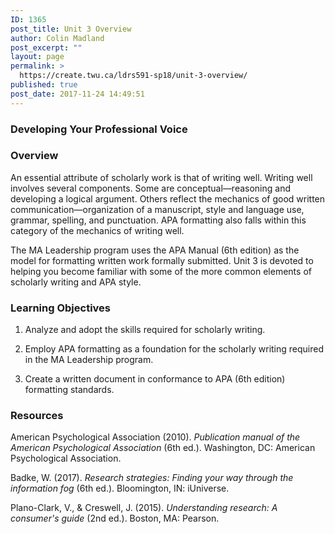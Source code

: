 ```yaml
---
ID: 1365
post_title: Unit 3 Overview
author: Colin Madland
post_excerpt: ""
layout: page
permalink: >
  https://create.twu.ca/ldrs591-sp18/unit-3-overview/
published: true
post_date: 2017-11-24 14:49:51
---
```

<h3>Developing Your Professional Voice</h3>

<h3>Overview</h3>

An essential attribute of scholarly work is that of writing well. Writing well involves several components. Some are conceptual—reasoning and developing a logical argument. Others reflect the mechanics of good written communication—organization of a manuscript, style and language use, grammar, spelling, and punctuation. APA formatting also falls within this category of the mechanics of writing well.

The MA Leadership program uses the APA Manual (6th edition) as the model for formatting written work formally submitted. Unit 3 is devoted to helping you become familiar with some of the more common elements of scholarly writing and APA style.

<h3>Learning Objectives</h3>

<ol>
<li>Analyze and adopt the skills required for scholarly writing.</p></li>
<li><p>Employ APA formatting as a foundation for the scholarly writing required in the MA Leadership program.</p></li>
<li><p>Create a written document in conformance to APA (6th edition) formatting standards.</p></li>
</ol>

<h3>Resources</h3>

<p>American Psychological Association (2010). <em>Publication manual of the American Psychological Association</em> (6th ed.). Washington, DC: American Psychological Association.

Badke, W. (2017). <em>Research strategies: Finding your way through the information fog</em> (6th ed.). Bloomington, IN: iUniverse.

Plano-Clark, V., &amp; Creswell, J. (2015). <em>Understanding research: A consumer's guide</em> (2nd ed.). Boston, MA: Pearson.